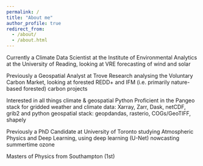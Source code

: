 ```yaml
---
permalink: /
title: "About me"
author_profile: true
redirect_from: 
  - /about/
  - /about.html
---
```


Currently a Climate Data Scientist at the Institute of Environmental Analytics at the University of Reading,
looking at VRE forecasting of wind and solar

Previously a Geospatial Analyst at Trove Research analysing the Voluntary Carbon Market,
looking at forested REDD+ and IFM (i.e. primarily nature-based forested) carbon projects

Interested in all things climate & geospatial Python
Proficient in the Pangeo stack for gridded weather and climate data: Xarray, Zarr, Dask, netCDF, grib2
and python geospatial stack: geopdandas, rasterio, COGs/GeoTIFF, shapely

Previously a PhD Candidate at University of Toronto studying Atmospheric Physics and Deep Learning,
using deep learning (U-Net) nowcasting summertime ozone

Masters of Physics from Southampton (1st)


